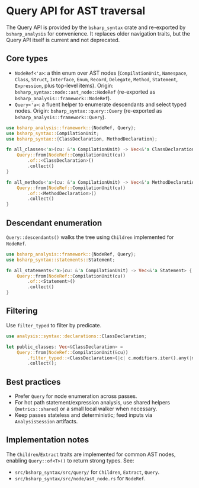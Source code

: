 
# Query API for AST traversal

The Query API is provided by the `bsharp_syntax` crate and re-exported by `bsharp_analysis` for convenience. It replaces older navigation traits, but the Query API itself is current and not deprecated.

## Core types

- `NodeRef<'a>`: a thin enum over AST nodes (`CompilationUnit`, `Namespace`, `Class`, `Struct`, `Interface`, `Enum`, `Record`, `Delegate`, `Method`, `Statement`, `Expression`, plus top-level items). Origin: `bsharp_syntax::node::ast_node::NodeRef` (re-exported as `bsharp_analysis::framework::NodeRef`).
- `Query<'a>`: a fluent helper to enumerate descendants and select typed nodes. Origin: `bsharp_syntax::query::Query` (re-exported as `bsharp_analysis::framework::Query`).

```rust
use bsharp_analysis::framework::{NodeRef, Query};
use bsharp_syntax::CompilationUnit;
use bsharp_syntax::{ClassDeclaration, MethodDeclaration};

fn all_classes<'a>(cu: &'a CompilationUnit) -> Vec<&'a ClassDeclaration> {
    Query::from(NodeRef::CompilationUnit(cu))
        .of::<ClassDeclaration>()
        .collect()
}

fn all_methods<'a>(cu: &'a CompilationUnit) -> Vec<&'a MethodDeclaration> {
    Query::from(NodeRef::CompilationUnit(cu))
        .of::<MethodDeclaration>()
        .collect()
}
```

## Descendant enumeration

`Query::descendants()` walks the tree using `Children` implemented for `NodeRef`.

```rust
use bsharp_analysis::framework::{NodeRef, Query};
use bsharp_syntax::statements::Statement;

fn all_statements<'a>(cu: &'a CompilationUnit) -> Vec<&'a Statement> {
    Query::from(NodeRef::CompilationUnit(cu))
        .of::<Statement>()
        .collect()
}
```

## Filtering

Use `filter_typed` to filter by predicate.

```rust
use analysis::syntax::declarations::ClassDeclaration;

let public_classes: Vec<&ClassDeclaration> =
    Query::from(NodeRef::CompilationUnit(&cu))
        .filter_typed::<ClassDeclaration>(|c| c.modifiers.iter().any(|m| m.is_public()))
        .collect();
```

## Best practices

- Prefer `Query` for node enumeration across passes.
- For hot path statement/expression analysis, use shared helpers (`metrics::shared`) or a small local walker when necessary.
- Keep passes stateless and deterministic; feed inputs via `AnalysisSession` artifacts.

## Implementation notes

The `Children`/`Extract` traits are implemented for common AST nodes, enabling `Query::of<T>()` to return strong types. See:
- `src/bsharp_syntax/src/query/` for `Children`, `Extract`, `Query`.
- `src/bsharp_syntax/src/node/ast_node.rs` for `NodeRef`.

<!-- Legacy sections removed; this page documents the current Query API only. -->
